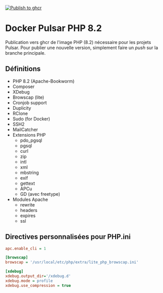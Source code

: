 [![Publish to ghcr](https://github.com/ophelios-studio/docker-pulsar-php82/actions/workflows/publish.yml/badge.svg)](https://github.com/ophelios-studio/docker-pulsar-php82/actions/workflows/publish.yml)

# Docker Pulsar PHP 8.2

Publication vers ghcr de l'image PHP (8.2) nécessaire pour les projets Pulsar. Pour publier une nouvelle version, 
simplement faire un _push_ sur la branche principale.

## Définitions

* PHP 8.2 (Apache-Bookworm)
* Composer
* XDebug
* Browscap (lite)
* Cronjob support
* Duplicity
* RClone
* Sudo (for Docker)
* SSH2
* MailCatcher
* Extensions PHP
  * pdo_pgsql
  * pgsql
  * curl
  * zip
  * intl
  * xml
  * mbstring
  * exif
  * gettext
  * APCu
  * GD (avec freetype)
* Modules Apache
  * rewrite
  * headers
  * expires
  * ssl

## Directives personnalisées pour PHP.ini

```ini
apc.enable_cli = 1

[browscap]
browscap = '/usr/local/etc/php/extra/lite_php_browscap.ini'

[xdebug]
xdebug.output_dir='/xdebug.d'
xdebug.mode = profile
xdebug.use_compression = true
```